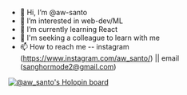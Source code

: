 - 👋 Hi, I’m @aw-santo
- 👀 I’m interested in web-dev/ML
- 🌱 I’m currently learning React
- 💞️ I'm seeking a colleague to learn with me  
- 📫 How to reach me -- instagram (https://www.instagram.com/aw_santo/) || email (sanghormode2@gmail.com)

[![@aw_santo's Holopin board](https://holopin.io/api/user/board?user=aw_santo)](https://holopin.io/@aw_santo)

<!---
aw-santo/aw-santo is a ✨ special ✨ repository because its `README.md` (this file) appears on your GitHub profile.
You can click the Preview link to take a look at your changes.
--->
